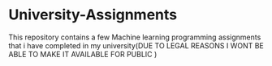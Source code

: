 # University-Assignments
This repository contains a few Machine learning programming assignments that i have completed in my university(DUE TO LEGAL REASONS I WONT BE ABLE TO MAKE IT AVAILABLE FOR PUBLIC ) 
